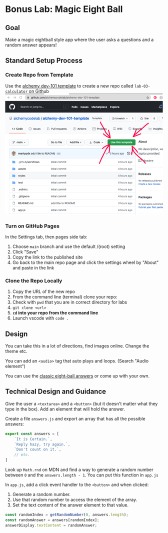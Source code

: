 # Bonus Lab: Magic Eight Ball

## Goal

Make a magic eightball style app where the user asks a questions and a random answer appears!

## Standard Setup Process

### Create Repo from Template

Use the [alchemy dev-101 template](https://github.com/alchemycodelab/alchemy-dev-101-template) to create a new repo called `lab-03-calculator` on Github
![template](use-template.png)

### Turn on GitHub Pages

In the Settings tab, then pages side tab:

1. Choose `main` branch and use the default /(root) setting
1. Click "Save"
1. Copy the link to the published site
1. Go back to the main repo page and click the settings wheel by "About" and paste in the link

### Clone the Repo Locally

1. Copy the URL of the new repo
1. From the command line (terminal) clone your repo:
1. Check with `pwd` that you are in correct directory for labs
1. `git clone <url>`
1. **`cd` into your repo from the command line**
1. Launch vscode with `code .`

## Design

You can take this in a lot of directions, find images online. Change the theme etc.

You can add an `<audio>` tag that auto plays and loops. (Search "Audio element")

You can use the [classic eight-ball answers](https://en.wikipedia.org/wiki/Magic_8-Ball) or come up with your own.

## Technical Design and Guidance

Give the user a `<textarea>` and a `<button>` (but it doesn't matter what they type in the box). Add an element that will hold the answer.

Create a file `answers.js` and export an array that has all the possible answers:

```js
export const answers = [
    `It is Certain.`,
    `Reply hazy, try again.`,
    `Don't count on it.`,
    // etc.
]
```

Look up `Math.rnd` on MDN and find a way to generate a random number between `0` and the `answers.length - 1`. You can put this function in `app.js`

In `app.js`, add a click event handler to the `<button>` and when clicked:
1. Generate a random number.
2. Use that random number to access the element of the array.
3. Set the text content of the answer element to that value.

```js
const randomIndex = getRandomNumber(0, answers.length);
const randomAnswer = answers[randomIndex];
answerDisplay.textContent = randomAnswer;
```
